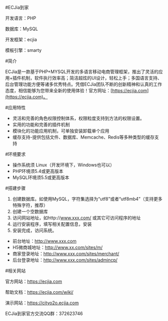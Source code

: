 #ECJia到家

开发语言：PHP

数据库：MySQL

开发框架：ecjia

模板引擎：smarty


#简介

ECJia是一款基于PHP+MYSQL开发的多语言移动电商管理框架，推出了灵活的应用+插件机制，软件执行效率高；简洁超炫的UI设计，轻松上手；多国语言支持、后台管理功能方便等诸多优秀特点。凭借ECJia团队不断的创新精神和认真的工作态度，相信能够为您带来全新的使用体验！官方网址：[https://ecjia.com](https://ecjia.com)。

#应用特性

- 灵活和完善的角色权限控制体系，权限粒度支持到方法的权限设置。
- 实用的功能和完善的插件机制
- 模块化的功能应用机制，可单独安装卸载单个应用
- 缓存支持-提供包括文件、数据库、Memcache、Redis等多种类型的缓存支持

#环境要求

- 操作系统须 Linux（开发环境下，Windows也可以）
- PHP环境须5.4或更高版本
- MySQL环境须5.5或更高版本


#搭建步骤

1. 创建数据库。如使用MySQL，字符集选择为“utf8”或者“utf8mb4”（支持更多特殊字符，推荐）
2. 创建一个空数据库
3. 访问网站地址，如http://www.xxx.com/ 或其它可访问程序的地址
4. 运行安装程序，填写相关配置信息，安装
5. 安装完成，访问系统。
 - 前台地址：http://www.xxx.com 
 - H5微商城地址：http://www.xx.com/sites/m/
 - 商家登录地址：http://www.xxx.com/sites/merchant/ 
 - 后台登录地址：http://www.xxx.com/sites/admincp/

#相关网站

官方网站：https://ecjia.com

帮助文档：https://ecjia.com/wiki/

演示网站：https://cityo2o.ecjia.com

ECJia到家官方交流QQ群：372623746